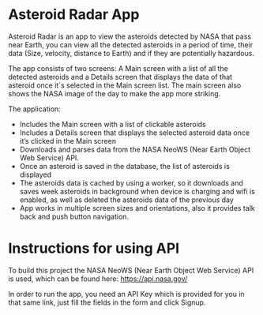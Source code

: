 # Asteroid Radar App

Asteroid Radar is an app to view the asteroids detected by NASA that pass near Earth, you can view all the detected asteroids in a period of time, their data (Size, velocity, distance to Earth) and if they are potentially hazardous.

The app consists of two screens: A Main screen with a list of all the detected asteroids and a Details screen that displays the data of that asteroid once it´s selected in the Main screen list. The main screen also shows the NASA image of the day to make the app more striking.

The application:

* Includes the Main screen with a list of clickable asteroids
* Includes a Details screen that displays the selected asteroid data once it’s clicked in the Main screen
* Downloads and parses data from the NASA NeoWS (Near Earth Object Web Service) API.
* Once an asteroid is saved in the database, the list of asteroids is displayed
* The asteroids data is cached by using a worker, so it downloads and saves week asteroids in background when device is charging and wifi is enabled, as well as deleted the asteroids data of the previous day
* App works in multiple screen sizes and orientations, also it provides talk back and push button navigation.

# Instructions for using API

To build this project the NASA NeoWS (Near Earth Object Web Service) API is used, which can be found here: https://api.nasa.gov/

In order to run the app, you need an API Key which is provided for you in that same link, just fill the fields in the form and click Signup.
